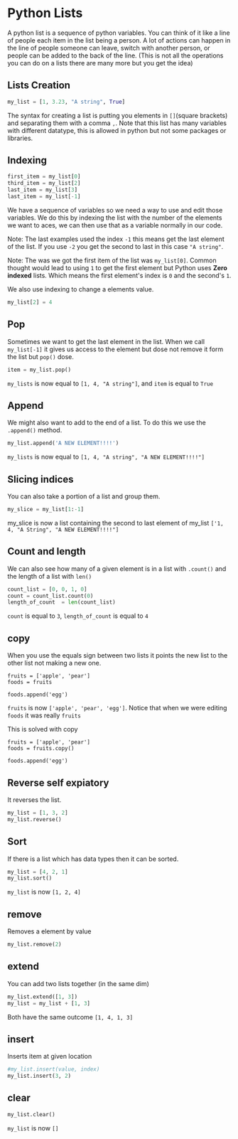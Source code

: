 # Python Lists

A python list is a sequence of python variables. You can think of it like a line of people each item in the list being a person. A lot of actions can happen in the line of people someone can leave, switch with another person, or people can be added to the back of the line. (This is not all the operations you can do on a lists there are many more but you get the idea)

## Lists Creation

```py
my_list = [1, 3.23, "A string", True]
```

The syntax for creating a list is putting you elements in `[]`(square brackets) and separating them with a comma `,`. Note that this list has many variables with different datatype, this is allowed in python but not some packages or libraries.

## Indexing

```py
first_item = my_list[0]
third_item = my_list[2]
last_item = my_list[3]
last_item = my_list[-1]
```

We have a sequence of variables so we need a way to use and edit those variables. We do this by indexing the list with the number of the elements we want to aces, we can then use that as a variable normally in our code.

Note: The last examples used the index `-1` this means get the last element of the list. If you use `-2` you get the second to last in this case `"A string"`.

Note: The was we got the first item of the list was `my_list[0]`. Common thought would lead to using `1` to get the first element but Python uses **Zero indexed** lists. Which means the first element's index is `0` and the second's `1`.

We also use indexing to change a elements value.
```py
my_list[2] = 4
```

## Pop

Sometimes we want to get the last element in the list. When we call `my_list[-1]` it gives us access to the element but dose not remove it form the list but `pop()` dose.

```py
item = my_list.pop()
```

`my_lists` is now equal to `[1, 4, "A string"]`, and `item` is equal to `True`

## Append

We might also want to add to the end of a list. To do this we use the `.append()` method. 

```py
my_list.append('A NEW ELEMENT!!!!')
```

`my_lists` is now equal to `[1, 4, "A string", "A NEW ELEMENT!!!!"]`

## Slicing indices 

You can also take a portion of a list and group them.

```py
my_slice = my_list[1:-1]
```

my_slice is now a list containing the second to last element of my_list `['1, 4, "A String", "A NEW ELEMENT!!!!"]`

## Count and length

We can also see how many of a given element is in a list with `.count()` and the length of a list with `len()`

```py
count_list = [0, 0, 1, 0]
count = count_list.count(0)
length_of_count  = len(count_list)
```

`count` is equal to `3`, `length_of_count` is equal to `4`

## copy

When you use the equals sign between two lists it points the new list to the other list not making a new one. 

```
fruits = ['apple', 'pear']
foods = fruits

foods.append('egg')
```
`fruits` is now `['apple', 'pear', 'egg']`. Notice that when we were editing `foods` it was really `fruits`

This is solved with copy

```
fruits = ['apple', 'pear']
foods = fruits.copy()

foods.append('egg')
```

## Reverse self expiatory

It reverses the list.

```py
my_list = [1, 3, 2]
my_list.reverse()
```

## Sort

If there is a list which has data types then it can be sorted.

```py
my_list = [4, 2, 1]
my_list.sort()
```

`my_list` is now `[1, 2, 4]`

## remove

Removes a element by value

```py
my_list.remove(2)
```

## extend

You can add two lists together (in the same dim)

```py
my_list.extend([1, 3])
my_list = my_list + [1, 3]
```
Both have the same outcome `[1, 4, 1, 3]`


## insert

Inserts item at given location

```py
#my_list.insert(value, index)
my_list.insert(3, 2)
```

## clear

```py
my_list.clear()
```

`my_list` is now `[]`
